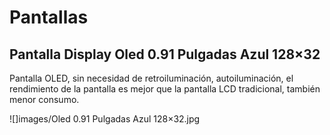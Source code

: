 # Pantallas
## Pantalla Display Oled 0.91 Pulgadas Azul 128×32
Pantalla OLED, sin necesidad de retroiluminación, autoiluminación, el rendimiento de la pantalla es mejor que la pantalla LCD tradicional, también menor consumo.

![]images/Oled 0.91 Pulgadas Azul 128×32.jpg
